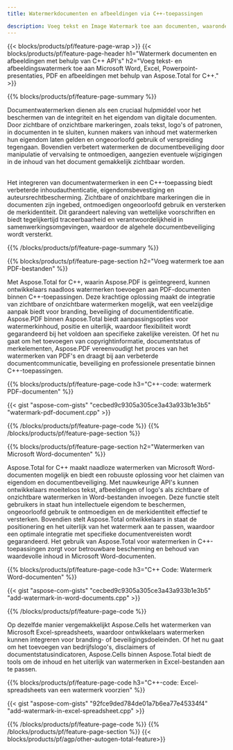 ```yaml
---
title: Watermerkdocumenten en afbeeldingen via C++-toepassingen

description: Voeg tekst en Image Watermark toe aan documenten, waaronder Microsoft Word, Excel, PowerPoint, PDF en Afbeeldingen via uw C++-applicatie. Voeg gratis tekst- of afbeeldingswatermerk online toe via de app.
---
```


{{< blocks/products/pf/feature-page-wrap >}}
{{< blocks/products/pf/feature-page-header h1="Watermerk documenten en afbeeldingen met behulp van C++ API's" h2="Voeg tekst- en afbeeldingswatermerk toe aan Microsoft Word, Excel, Powerpoint-presentaties, PDF en afbeeldingen met behulp van Aspose.Total for C++." >}}

{{% blocks/products/pf/feature-page-summary %}}

Documentwatermerken dienen als een cruciaal hulpmiddel voor het beschermen van de integriteit en het eigendom van digitale documenten. Door zichtbare of onzichtbare markeringen, zoals tekst, logo's of patronen, in documenten in te sluiten, kunnen makers van inhoud met watermerken hun eigendom laten gelden en ongeoorloofd gebruik of verspreiding tegengaan. Bovendien verbetert watermerken de documentbeveiliging door manipulatie of vervalsing te ontmoedigen, aangezien eventuele wijzigingen in de inhoud van het document gemakkelijk zichtbaar worden. <br /><br />

Het integreren van documentwatermerken in een C++-toepassing biedt verbeterde inhoudauthenticatie, eigendomsbevestiging en auteursrechtbescherming. Zichtbare of onzichtbare markeringen die in documenten zijn ingebed, ontmoedigen ongeoorloofd gebruik en versterken de merkidentiteit. Dit garandeert naleving van wettelijke voorschriften en biedt tegelijkertijd traceerbaarheid en verantwoordelijkheid in samenwerkingsomgevingen, waardoor de algehele documentbeveiliging wordt versterkt.

{{% /blocks/products/pf/feature-page-summary  %}}


{{% blocks/products/pf/feature-page-section  h2="Voeg watermerk toe aan PDF-bestanden" %}}

Met Aspose.Total for C++, waarin Aspose.PDF is geïntegreerd, kunnen ontwikkelaars naadloos watermerken toevoegen aan PDF-documenten binnen C++-toepassingen. Deze krachtige oplossing maakt de integratie van zichtbare of onzichtbare watermerken mogelijk, wat een veelzijdige aanpak biedt voor branding, beveiliging of documentidentificatie. Aspose.PDF binnen Aspose.Total biedt aanpassingsopties voor watermerkinhoud, positie en uiterlijk, waardoor flexibiliteit wordt gegarandeerd bij het voldoen aan specifieke zakelijke vereisten. Of het nu gaat om het toevoegen van copyrightinformatie, documentstatus of merkelementen, Aspose.PDF vereenvoudigt het proces van het watermerken van PDF's en draagt bij aan verbeterde documentcommunicatie, beveiliging en professionele presentatie binnen C++-toepassingen.

{{% blocks/products/pf/feature-page-code h3="C++-code: watermerk PDF-documenten" %}}

{{< gist "aspose-com-gists" "cecbed9c9305a305ce3a43a933b1e3b5" "watermark-pdf-document.cpp" >}}

{{% /blocks/products/pf/feature-page-code  %}}
{{% /blocks/products/pf/feature-page-section %}}

{{% blocks/products/pf/feature-page-section  h2="Watermerken van Microsoft Word-documenten" %}}

Aspose.Total for C++ maakt naadloze watermerken van Microsoft Word-documenten mogelijk en biedt een robuuste oplossing voor het claimen van eigendom en documentbeveiliging. Met nauwkeurige API's kunnen ontwikkelaars moeiteloos tekst, afbeeldingen of logo's als zichtbare of onzichtbare watermerken in Word-bestanden invoegen. Deze functie stelt gebruikers in staat hun intellectuele eigendom te beschermen, ongeoorloofd gebruik te ontmoedigen en de merkidentiteit effectief te versterken. Bovendien stelt Aspose.Total ontwikkelaars in staat de positionering en het uiterlijk van het watermerk aan te passen, waardoor een optimale integratie met specifieke documentvereisten wordt gegarandeerd. Het gebruik van Aspose.Total voor watermerken in C++-toepassingen zorgt voor betrouwbare bescherming en behoud van waardevolle inhoud in Microsoft Word-documenten.

{{% blocks/products/pf/feature-page-code h3="C++ Code: Watermerk Word-documenten" %}}

{{< gist "aspose-com-gists" "cecbed9c9305a305ce3a43a933b1e3b5" "add-watermark-in-word-documents.cpp" >}}

{{% /blocks/products/pf/feature-page-code  %}}

Op dezelfde manier vergemakkelijkt Aspose.Cells het watermerken van Microsoft Excel-spreadsheets, waardoor ontwikkelaars watermerken kunnen integreren voor branding- of beveiligingsdoeleinden. Of het nu gaat om het toevoegen van bedrijfslogo's, disclaimers of documentstatusindicatoren, Aspose.Cells binnen Aspose.Total biedt de tools om de inhoud en het uiterlijk van watermerken in Excel-bestanden aan te passen.

{{% blocks/products/pf/feature-page-code h3="C++-code: Excel-spreadsheets van een watermerk voorzien" %}}

{{< gist "aspose-com-gists" "92fce9ded784de01a7b6ea77e45334f4" "add-watermark-in-excel-spreadsheet.cpp" >}}

{{% /blocks/products/pf/feature-page-code  %}}
{{% /blocks/products/pf/feature-page-section %}}
{{< blocks/products/pf/agp/other-autogen-total-feature>}}